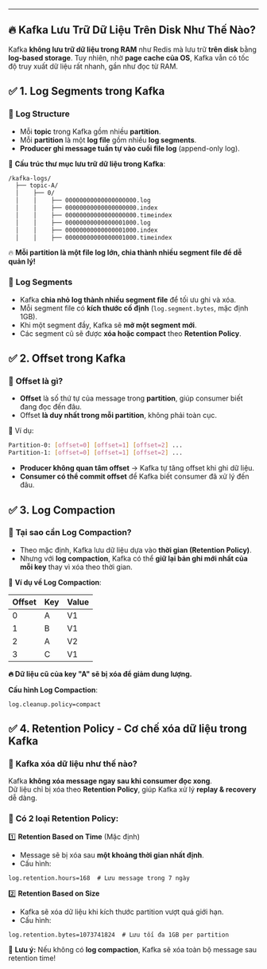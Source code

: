 

---
## 🔥 **Kafka Lưu Trữ Dữ Liệu Trên Disk Như Thế Nào?**

Kafka **không lưu trữ dữ liệu trong RAM** như Redis mà lưu trữ **trên disk** bằng **log-based storage**. Tuy nhiên, nhờ **page cache của OS**, Kafka vẫn có tốc độ truy xuất dữ liệu rất nhanh, gần như đọc từ RAM.

## ✅ **1. Log Segments trong Kafka**

### 🔹 **Log Structure**

- Mỗi **topic** trong Kafka gồm nhiều **partition**.
- Mỗi **partition** là một **log file** gồm nhiều **log segments**.
- **Producer ghi message tuần tự vào cuối file log** (append-only log).

📌 **Cấu trúc thư mục lưu trữ dữ liệu trong Kafka**:
```bash
/kafka-logs/
  ├── topic-A/
  │    ├── 0/
  │    │    ├── 00000000000000000000.log
  │    │    ├── 00000000000000000000.index
  │    │    ├── 00000000000000000000.timeindex
  │    │    ├── 00000000000000001000.log
  │    │    ├── 00000000000000001000.index
  │    │    ├── 00000000000000001000.timeindex
```
🔥 **Mỗi partition là một file log lớn, chia thành nhiều segment file để dễ quản lý!**

### 🔹 **Log Segments**

- Kafka **chia nhỏ log thành nhiều segment file** để tối ưu ghi và xóa.
- Mỗi segment file có **kích thước cố định** (`log.segment.bytes`, mặc định 1GB).
- Khi một segment đầy, Kafka sẽ **mở một segment mới**.
- Các segment cũ sẽ được **xóa hoặc compact** theo **Retention Policy**.
## ✅ **2. Offset trong Kafka**

### 🔹 **Offset là gì?**

- **Offset** là số thứ tự của message trong **partition**, giúp consumer biết đang đọc đến đâu.
- Offset **là duy nhất trong mỗi partition**, không phải toàn cục.

📌 Ví dụ:
```bash
Partition-0: [offset=0] [offset=1] [offset=2] ...
Partition-1: [offset=0] [offset=1] [offset=2] ...
```

- **Producer không quan tâm offset** → Kafka tự tăng offset khi ghi dữ liệu.
- **Consumer có thể commit offset** để Kafka biết consumer đã xử lý đến đâu.

## ✅ **3. Log Compaction**

### 🔹 **Tại sao cần Log Compaction?**

- Theo mặc định, Kafka lưu dữ liệu dựa vào **thời gian (Retention Policy)**.
- Nhưng với **log compaction**, Kafka có thể **giữ lại bản ghi mới nhất của mỗi key** thay vì xóa theo thời gian.

📌 **Ví dụ về Log Compaction**:

|Offset|Key|Value|
|---|---|---|
|0|A|V1|
|1|B|V1|
|2|A|V2|
|3|C|V1|

**🔥 Dữ liệu cũ của key "A" sẽ bị xóa để giảm dung lượng.**

**Cấu hình Log Compaction**:
```
log.cleanup.policy=compact
```

## ✅ **4. Retention Policy - Cơ chế xóa dữ liệu trong Kafka**

### 🔹 **Kafka xóa dữ liệu như thế nào?**

Kafka **không xóa message ngay sau khi consumer đọc xong**.  
Dữ liệu chỉ bị xóa theo **Retention Policy**, giúp Kafka xử lý **replay & recovery** dễ dàng.

### 🔹 **Có 2 loại Retention Policy:**

1️⃣ **Retention Based on Time** (Mặc định)

- Message sẽ bị xóa sau **một khoảng thời gian nhất định**.
- Cấu hình:
```
log.retention.hours=168  # Lưu message trong 7 ngày
```

2️⃣ **Retention Based on Size**

- Kafka sẽ xóa dữ liệu khi kích thước partition vượt quá giới hạn.
- Cấu hình:
```
log.retention.bytes=1073741824  # Lưu tối đa 1GB per partition
```
📌 **Lưu ý:** Nếu không có **log compaction**, Kafka sẽ xóa toàn bộ message sau retention time!